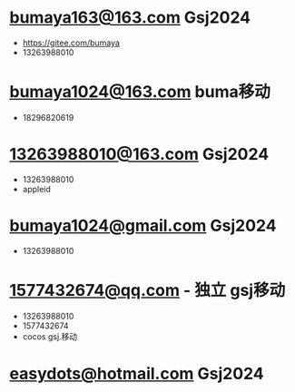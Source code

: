 # bumaya163@163.com  Gsj2024 
- https://gitee.com/bumaya
- 13263988010

# bumaya1024@163.com  buma移动
- 18296820619

# 13263988010@163.com Gsj2024
- 13263988010
- appleid

# bumaya1024@gmail.com Gsj2024
- 13263988010

# 1577432674@qq.com - 独立 gsj移动
- 13263988010
- 1577432674
- cocos gsj.移动
# easydots@hotmail.com Gsj2024